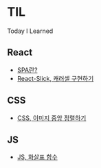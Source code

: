 # TIL
Today I Learned 


## React
 - [SPA란? ](https://github.com/eunbeann/TIL/blob/main/React/SPA.md)
 - [React-Slick, 캐러셀 구현하기](https://github.com/eunbeann/TIL/blob/main/React/React-Slick.md)

## CSS
 - [CSS, 이미지 중앙 정렬하기](CSS/img-center-align.md)

## JS
 - [JS, 화살표 함수](JS/arrowfunction.md.md)
  